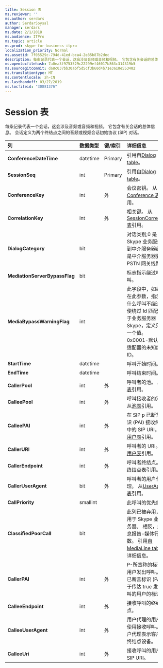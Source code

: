 ```yaml
---
title: Session 表
ms.reviewer: ''
ms.author: serdars
author: SerdarSoysal
manager: serdars
ms.date: 2/1/2018
ms.audience: ITPro
ms.topic: article
ms.prod: skype-for-business-itpro
localization_priority: Normal
ms.assetid: 7f05529c-794d-41ed-bca4-2e85b87b2dec
description: 每条记录代表一个会话，这会涉及音频或音频和视频。 它包含有关会话的总体信息。 会话定义为两个终结点之间的音频或视频会话初始协议 (SIP) 对话。
ms.openlocfilehash: 7a0ea3f9753529c22299ef46017b863c314319b5
ms.sourcegitcommit: da8c037bb30abf5d5cf3b60d4b71e3a10e553402
ms.translationtype: MT
ms.contentlocale: zh-CN
ms.lasthandoff: 03/27/2019
ms.locfileid: "30881376"
---
```

# <a name="session-table"></a>Session 表
 
每条记录代表一个会话，这会涉及音频或音频和视频。 它包含有关会话的总体信息。 会话定义为两个终结点之间的音频或视频会话初始协议 (SIP) 对话。
  
|**列**|**数据类型**|**键/索引**|**详细信息**|
|:-----|:-----|:-----|:-----|
|**ConferenceDateTime** <br/> |datetime  <br/> |Primary  <br/> |引用自[Dialog table](dialog.md)。  <br/> |
|**SessionSeq** <br/> |int  <br/> |Primary  <br/> |引用自[Dialog table](dialog.md)。  <br/> |
|**ConferenceKey** <br/> |int  <br/> |外  <br/> |会议密钥。 从[Conference 表](conference.md)引用。  <br/> |
|**CorrelationKey** <br/> |int  <br/> |外  <br/> |相关键。 从[SessionCorrelation 表](sessioncorrelation.md)引用。  <br/> |
|**DialogCategory** <br/> |bit  <br/> | <br/> |对话类别;0 是 Skype 业务服务器到中介服务器线路;1 是中介服务器到 PSTN 网关线路。  <br/> |
|**MediationServerBypassFlag** <br/> |bit  <br/> ||标志指示绕过呼叫。  <br/> |
|**MediaBypassWarningFlag** <br/> |int  <br/> ||此字段中，如果存在此参数，指示为什么呼叫不绕过即使绕过 Id 匹配。 对于业务服务器 Skype，定义只有一个值。  <br/> 0x0001-默认网络适配器的未知绕过 ID。  <br/> |
|**StartTime** <br/> |datetime  <br/> | <br/> |呼叫开始时间。  <br/> |
|**EndTime** <br/> |datetime  <br/> | <br/> |呼叫结束时间。  <br/> |
|**CallerPool** <br/> |int  <br/> |外  <br/> |呼叫者的池。 从[池表](pool.md)引用。  <br/> |
|**CalleePool** <br/> |int  <br/> |外  <br/> |呼叫接收者的池。 从[池表](pool.md)引用。  <br/> |
|**CalleePAI** <br/> |int  <br/> |外  <br/> |在 SIP p 已断言标识 (PAI) 接收终结点中的 SIP URI。 从[用户表](user-0.md)引用。  <br/> |
|**CallerURI** <br/> |int  <br/> |外  <br/> |呼叫者的 URI。 从[用户表](user-0.md)引用。  <br/> |
|**CallerEndpoint** <br/> |int  <br/> |外  <br/> |呼叫者终结点。 从[终结点表](endpoint.md)引用。  <br/> |
|**CallerUserAgent** <br/> |bit  <br/> |外  <br/> |呼叫者的用户代理。 从[UserAgent 表](useragent.md)引用。  <br/> |
|**CallPriority** <br/> |smallint  <br/> ||此呼叫的优先级。  <br/> |
|**ClassifiedPoorCall** <br/> |bit  <br/> ||此列已被弃用，不用于 Skype 业务服务器。 相反，此信息报告-媒体行进制数。 引用[自 MediaLine table](medialine-0.md)的详细信息。 <br/> |
|**CallerPAI** <br/> |int  <br/> |外  <br/> |P-所宣称的标识的用户发出呼叫。 P 已断言标识 (PAI) 用于传达 true 发出呼叫的用户的标识。  <br/> |
|**CalleeEndpoint** <br/> |int  <br/> |外  <br/> |接收呼叫的终结点。  <br/> |
|**CalleeUserAgent** <br/> |int  <br/> |外  <br/> |用户代理的用户所使用接收呼叫。 用户代理表示客户端终结点设备。  <br/> |
|**CalleeUri** <br/> |int  <br/> |外  <br/> |接收呼叫的用户的 SIP URI。  <br/> |
   

